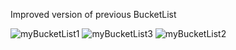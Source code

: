 Improved version of previous BucketList

![myBucketList1](https://github.com/gaurav-afk/My-BucketList-App/assets/65609530/80e5db93-546a-484d-a8f7-501b548e94ca)
![myBucketList3](https://github.com/gaurav-afk/My-BucketList-App/assets/65609530/a9e50a48-837e-41c1-9e79-69124be3c2a4)
![myBucketList2](https://github.com/gaurav-afk/My-BucketList-App/assets/65609530/0788b032-3149-4061-bb55-534a3398ec92)
